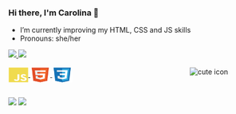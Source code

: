### Hi there, I'm Carolina 👋

- I’m currently improving my HTML, CSS and JS skills
- Pronouns: she/her

<div>
  <a href="https://github.com/carolinalimab">
  <img height="180em" src="https://github-readme-stats.vercel.app/api?username=carolinalimab&show_icons=true&theme=radical&include_all_commits=true&count_private=true"/>
  <img height="180em" src="https://github-readme-stats.vercel.app/api/top-langs/?username=carolinalimab&layout=compact&langs_count=7&theme=radical"/>
</div>
  
<div style="display: inline_block"><br>
  <img align="center" alt="Js" height="30" width="40" src="https://raw.githubusercontent.com/devicons/devicon/master/icons/javascript/javascript-plain.svg">
  <img align="center" alt="HTML" height="30" width="40" src="https://raw.githubusercontent.com/devicons/devicon/master/icons/html5/html5-original.svg">
  <img align="center" alt="CSS" height="30" width="40" src="https://raw.githubusercontent.com/devicons/devicon/master/icons/css3/css3-original.svg">
  <img align="right" alt="cute icon"  height="140" width="140" src="https://media.discordapp.net/attachments/880541652035436579/880827782001733693/Webp.net-gifmaker_1.gif">
</div>
  
  ##
 
<div> 
  <a href = "mailto:limcarol0903@gmail.com"><img src="https://img.shields.io/badge/Gmail-D14836?style=for-the-badge&logo=gmail&logoColor=white" target="_blank"></a>
  <a href="https://www.linkedin.com/in/carolina-lima-309855212/" target="_blank"><img src="https://img.shields.io/badge/-LinkedIn-%230077B5?style=for-the-badge&logo=linkedin&logoColor=white" target="_blank"></a> 
